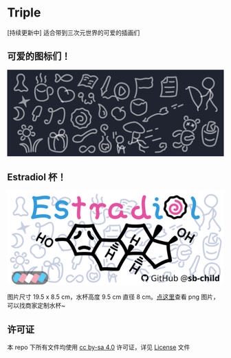# Triple
[持续更新中] 适合带到三次元世界的可爱的插画们

## 可爱的图标们！

![img](icons.svg)

## Estradiol 杯！

![img](estradiol.svg)

图片尺寸 19.5 x 8.5 cm，水杯高度 9.5 cm 直径 8 cm。[点这里](estradiol.png)查看 png 图片，可以找商家定制水杯~

## 许可证

本 repo 下所有文件均使用 [cc by-sa 4.0](https://creativecommons.org/licenses/by-sa/4.0/) 许可证，详见 [License](LICENSE) 文件
